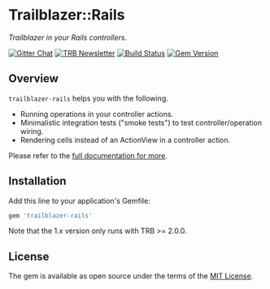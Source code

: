 # Trailblazer::Rails

*Trailblazer in your Rails controllers.*

[![Gitter Chat](https://badges.gitter.im/trailblazer/chat.svg)](https://gitter.im/trailblazer/chat)
[![TRB Newsletter](https://img.shields.io/badge/TRB-newsletter-lightgrey.svg)](http://trailblazer.to/newsletter/)
[![Build
Status](https://travis-ci.org/trailblazer/trailblazer-rails.svg)](https://travis-ci.org/trailblazer/trailblazer-rails)
[![Gem Version](https://badge.fury.io/rb/trailblazer-rails.svg)](http://badge.fury.io/rb/cells)

## Overview

`trailblazer-rails` helps you with the following.

* Running operations in your controller actions.
* Minimalistic integration tests ("smoke tests") to test controller/operation wiring.
* Rendering cells instead of an ActionView in a controller action.

Please refer to the [full documentation for more](http://trailblazer.to/gems/trailblazer/2.0/rails.html).

## Installation

Add this line to your application's Gemfile:

```ruby
gem 'trailblazer-rails'
```

Note that the 1.x version only runs with TRB >= 2.0.0.

## License

The gem is available as open source under the terms of the [MIT License](http://opensource.org/licenses/MIT).

